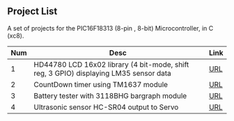 
Project List
-----------------------------------------
A set of projects for the PIC16F18313 (8-pin , 8-bit) Microcontroller,
in C (xc8). 

| Num | Desc | Link |
| --- | --- | --- |
| 1  |  HD44780 LCD 16x02 library (4 bit-mode, shift reg, 3 GPIO) displaying LM35 sensor data |[URL](projects/LM35_LCD16X02_4bit) |
| 2  | CountDown timer using TM1637 module | [URL](projects/countdown_timer) |
| 3  | Battery tester with 3118BHG bargraph module | [URL](projects/bargraph) |
| 4  | Ultrasonic sensor HC-SR04  output to Servo | [URL](projects/ultraservo) |



